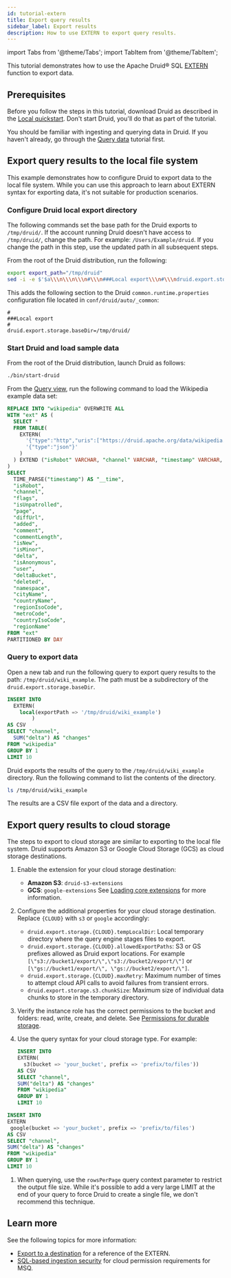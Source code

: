 ```yaml
---
id: tutorial-extern
title: Export query results
sidebar_label: Export results
description: How to use EXTERN to export query results.
---
```


<!--
  ~ Licensed to the Apache Software Foundation (ASF) under one
  ~ or more contributor license agreements.  See the NOTICE file
  ~ distributed with this work for additional information
  ~ regarding copyright ownership.  The ASF licenses this file
  ~ to you under the Apache License, Version 2.0 (the
  ~ "License"); you may not use this file except in compliance
  ~ with the License.  You may obtain a copy of the License at
  ~
  ~   http://www.apache.org/licenses/LICENSE-2.0
  ~
  ~ Unless required by applicable law or agreed to in writing,
  ~ software distributed under the License is distributed on an
  ~ "AS IS" BASIS, WITHOUT WARRANTIES OR CONDITIONS OF ANY
  ~ KIND, either express or implied.  See the License for the
  ~ specific language governing permissions and limitations
  ~ under the License.
  -->

import Tabs from '@theme/Tabs';
import TabItem from '@theme/TabItem';

This tutorial demonstrates how to use the Apache Druid&circledR; SQL [EXTERN](../multi-stage-query/reference.md#extern-function) function to export data.

## Prerequisites

Before you follow the steps in this tutorial, download Druid as described in the [Local quickstart](index.md).
Don't start Druid, you'll do that as part of the tutorial.

You should be familiar with ingesting and querying data in Druid.
If you haven't already, go through the [Query data](../tutorials/tutorial-query.md) tutorial first.

## Export query results to the local file system

This example demonstrates how to configure Druid to export data to the local file system.
While you can use this approach to learn about EXTERN syntax for exporting data, it's not suitable for production scenarios.

### Configure Druid local export directory 

The following commands set the base path for the Druid exports to `/tmp/druid/`.
If the account running Druid doesn't have access to `/tmp/druid/`, change the path.
For example: `/Users/Example/druid`.
If you change the path in this step, use the updated path in all subsequent steps.

From the root of the Druid distribution, run the following:

```bash
export export_path="/tmp/druid"
sed -i -e $'$a\\\n\\\n\\\n#\\\n###Local export\\\n#\\\ndruid.export.storage.baseDir='$export_path conf/druid/auto/_common/common.runtime.properties
```

This adds the following section to the Druid `common.runtime.properties` configuration file located in `conf/druid/auto/_common`:

```
#
###Local export
#
druid.export.storage.baseDir=/tmp/druid/
```

### Start Druid and load sample data

From the root of the Druid distribution, launch Druid as follows:

```bash
./bin/start-druid
```

From the [Query view](http://localhost:8888/unified-console.html#workbench), run the following command to load the Wikipedia example data set:

```sql
REPLACE INTO "wikipedia" OVERWRITE ALL
WITH "ext" AS (
  SELECT *
  FROM TABLE(
    EXTERN(
      '{"type":"http","uris":["https://druid.apache.org/data/wikipedia.json.gz"]}',
      '{"type":"json"}'
    )
  ) EXTEND ("isRobot" VARCHAR, "channel" VARCHAR, "timestamp" VARCHAR, "flags" VARCHAR, "isUnpatrolled" VARCHAR, "page" VARCHAR, "diffUrl" VARCHAR, "added" BIGINT, "comment" VARCHAR, "commentLength" BIGINT, "isNew" VARCHAR, "isMinor" VARCHAR, "delta" BIGINT, "isAnonymous" VARCHAR, "user" VARCHAR, "deltaBucket" BIGINT, "deleted" BIGINT, "namespace" VARCHAR, "cityName" VARCHAR, "countryName" VARCHAR, "regionIsoCode" VARCHAR, "metroCode" BIGINT, "countryIsoCode" VARCHAR, "regionName" VARCHAR)
)
SELECT
  TIME_PARSE("timestamp") AS "__time",
  "isRobot",
  "channel",
  "flags",
  "isUnpatrolled",
  "page",
  "diffUrl",
  "added",
  "comment",
  "commentLength",
  "isNew",
  "isMinor",
  "delta",
  "isAnonymous",
  "user",
  "deltaBucket",
  "deleted",
  "namespace",
  "cityName",
  "countryName",
  "regionIsoCode",
  "metroCode",
  "countryIsoCode",
  "regionName"
FROM "ext"
PARTITIONED BY DAY
```

### Query to export data

Open a new tab and run the following query to export query results to the path:
`/tmp/druid/wiki_example`.
The path must be a subdirectory of the `druid.export.storage.baseDir`.


```sql
INSERT INTO
  EXTERN(
    local(exportPath => '/tmp/druid/wiki_example')
        )
AS CSV
SELECT "channel",
  SUM("delta") AS "changes"
FROM "wikipedia"
GROUP BY 1
LIMIT 10
```

Druid exports the results of the query to the `/tmp/druid/wiki_example` directory.
Run the following command to list the contents of the directory.

```bash
ls /tmp/druid/wiki_example
```

The results are a CSV file export of the data and a directory.

## Export query results to cloud storage

The steps to export to cloud storage are similar to exporting to the local file system.
Druid supports Amazon S3 or Google Cloud Storage (GCS) as cloud storage destinations.

1. Enable the extension for your cloud storage destination:
   - **Amazon S3**: `druid-s3-extensions`
   - **GCS**: `google-extensions`
  See [Loading core extensions](../configuration/extensions.md#loading-core-extensions) for more information.
1. Configure the additional properties for your cloud storage destination. Replace `{CLOUD}` with `s3` or `google` accordingly:
   - `druid.export.storage.{CLOUD}.tempLocalDir`:  Local temporary directory where the query engine stages files to export.
   - `druid.export.storage.{CLOUD}.allowedExportPaths`: S3 or GS prefixes allowed as Druid export locations. For example `[\"s3://bucket1/export/\",\"s3://bucket2/export/\"]` or `[\"gs://bucket1/export/\", \"gs://bucket2/export/\"]`.
   - `druid.export.storage.{CLOUD}.maxRetry`: Maximum number of times to attempt cloud API calls to avoid failures from transient errors.
   - `druid.export.storage.s3.chunkSize`: Maximum size of individual data chunks to store in the temporary directory.
1. Verify the instance role has the correct permissions to the bucket and folders: read, write, create, and delete. See [Permissions for durable storage](../multi-stage-query/security.md#permissions-for-durable-storage).
1. Use the query syntax for your cloud storage type. For example:

   <Tabs>

   <TabItem value="1" label="S3">

    ```sql
    INSERT INTO
    EXTERN(
      s3(bucket => 'your_bucket', prefix => 'prefix/to/files'))
    AS CSV
    SELECT "channel",
    SUM("delta") AS "changes"
    FROM "wikipedia"
    GROUP BY 1
    LIMIT 10
    ```

  </TabItem>

   <TabItem value="2" label="GCS">

   ```sql
   INSERT INTO
   EXTERN
    google(bucket => 'your_bucket', prefix => 'prefix/to/files')
   AS CSV
   SELECT "channel",
   SUM("delta") AS "changes"
   FROM "wikipedia"
   GROUP BY 1
   LIMIT 10
   ``` 

   </TabItem>

   </Tabs>

1. When querying, use the `rowsPerPage` query context parameter to restrict the output file size. While it's possible to add a very large LIMIT at the end of your query to force Druid to create a single file, we don't recommend this technique.

## Learn more

See the following topics for more information:

* [Export to a destination](../multi-stage-query/reference.md#extern-to-export-to-a-destination) for a reference of the EXTERN.
* [SQL-based ingestion security](../multi-stage-query/security.md/#permissions-for-durable-storage) for cloud permission requirements for MSQ.
